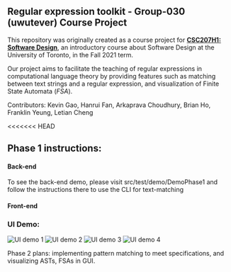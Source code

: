 ## Regular expression toolkit - Group-030 (uwutever) Course Project
This repository was originally created as a course project for 
**[CSC207H1: Software Design](https://artsci.calendar.utoronto.ca/course/csc207h1)**, an introductory course about 
Software Design at the University of Toronto, in the Fall 2021 term.

Our project aims to facilitate the teaching of regular expressions in computational language theory by providing features such
as matching between text strings and  a regular expression, and visualization of Finite State Automata (*FSA*).

Contributors: Kevin Gao, Hanrui Fan, Arkaprava Choudhury, Brian Ho, Franklin Yeung, Letian Cheng

<<<<<<< HEAD
## Phase 1 instructions:

#### Back-end
To see the back-end demo, please visit src/test/demo/DemoPhase1 and follow the instructions there to use the CLI for text-matching

#### Front-end

### UI Demo:

![UI demo 1](reports/phase1/img/State1.png "State 1")
![UI demo 2](reports/phase1/img/State2.png "State 2")
![UI demo 3](reports/phase1/img/State3.png "State 3")
![UI demo 4](reports/phase1/img/State4.png "State 4")

Phase 2 plans: implementing pattern matching to meet specifications, and visualizing ASTs, FSAs in GUI.

